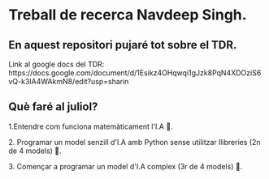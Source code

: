 # Treball de recerca Navdeep Singh.

<h2>
  En aquest repositori pujaré tot sobre el TDR.
</h2>
<p>
  Link al google docs del TDR: https://docs.google.com/document/d/1Esikz4OHqwqi1gJzk8PqN4XDOziS6vQ-k3IA4WAkmN8/edit?usp=sharin
</p>
<h2>
  Què faré al juliol?
</h2>

<p>
  1.Entendre com funciona matemàticament l'I.A 🚧.
</p>
<p>
  2. Programar un model senzill d'I.A amb Python sense utilitzar llibreries (2n de 4 models) 🚧.
</p>
<p>
  3. Començar a programar un model d'I.A complex (3r de 4 models) 🚧.
</p>
